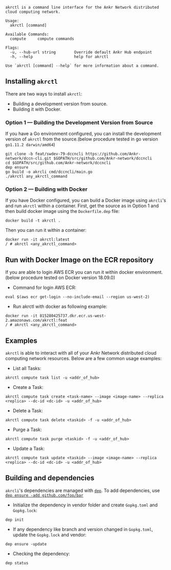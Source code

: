 ```
akrctl is a command line interface for the Ankr Network distributed cloud computing network.

Usage:
  akrctl [command]

Available Commands:
  compute     compute commands

Flags:
  -u, --hub-url string        Override default Ankr Hub endpoint
  -h, --help                  help for akrctl

Use `akrctl [command] --help` for more information about a command.
```

## Installing `akrctl`

There are two ways to install `akrctl`:  
* Building a development version from source.
* Building it with Docker.

### Option 1 — Building the Development Version from Source

If you have a Go environment configured, you can install the development version of `akrctl` from the source.(below procedure tested in go version `go1.11.2 darwin/amd64`)

```
git clone -b feat/swdev-79-dccncli https://github.com/Ankr-network/dccn-cli.git $GOPATH/src/github.com/Ankr-network/dccncli
cd $GOPATH/src/github.com/Ankr-network/dccncli
dep ensure
go build -o akrcli cmd/dccncli/main.go
./akrctl any_akrctl_command
```

### Option 2 — Building with Docker

If you have Docker configured, you can build a Docker image using `akrcli`'s and run `akrctl` within a container. 
First, get the source as in Option 1 and then build docker image using the `Dockerfile.dep` file: 

```
docker build -t akrctl .
```

Then you can run it within a container: 

```
docker run -it akrctl:latest
/ # akrctl <any_akrctl_command>
```

## Run with Docker Image on the ECR repository
If you are able to login AWS ECR you can run it within docker environment. (below procedure tested on Docker version 18.09.0)

* Command for login AWS ECR: 
```
eval $(aws ecr get-login --no-include-email --region us-west-2)
```
* Run akrctl with docker as following example:
```
docker run -it 815280425737.dkr.ecr.us-west-2.amazonaws.com/akrctl:feat
/ # akrctl <any_akrctl_command>
```

## Examples

`akrctl` is able to interact with all of your Ankr Network distributed cloud computing network resources. 
Below are a few common usage examples: 

* List all Tasks:
```
akrctl compute task list -u <addr_of_hub>
```
* Create a Task:
```
akrctl compute task create <task-name> --image <image-name> --replica <replica> --dc-id <dc-id> -u <addr_of_hub>
```
* Delete a Task:
```
akrctl compute task delete <taskid> -f -u <addr_of_hub>
```
* Purge a Task:
```
akrctl compute task purge <taskid> -f -u <addr_of_hub>
```
* Update a Task:
```
akrctl compute task update <taskid> --image <image-name> --replica <replica> --dc-id <dc-id> -u <addr_of_hub>
```
## Building and dependencies

`akrcli`'s dependencies are managed with [`dep`](https://github.com/golang/dep). 
To add dependencies, use [`dep ensure -add github.com/foo/bar`](https://github.com/golang/dep#adding-a-dependency)

* Initialize the dependency in vendor folder and create `Gopkg.toml` and `Gopkg.lock`:
```
dep init
```

* If any dependency like branch and version changed in `Gopkg.toml`, update the `Gopkg.lock` and vendor:
```
dep ensure -update
```

* Checking the dependency:
```
dep status
```